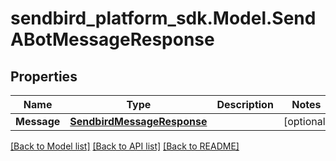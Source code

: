 
# sendbird_platform_sdk.Model.SendABotMessageResponse

## Properties

Name | Type | Description | Notes
------------ | ------------- | ------------- | -------------
**Message** | [**SendbirdMessageResponse**](SendbirdMessageResponse.md) |  | [optional] 

[[Back to Model list]](../README.md#documentation-for-models)
[[Back to API list]](../README.md#documentation-for-api-endpoints)
[[Back to README]](../README.md)


